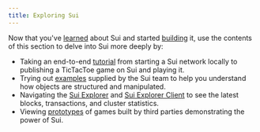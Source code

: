 ```yaml
---
title: Exploring Sui
---
```


Now that you've [learned](../learn/index.md) about Sui and started [building](../build/index.md) it, use the contents of this section to delve into Sui more deeply by:

* Taking an end-to-end [tutorial](../explore/tutorials.md) from starting a Sui network locally to publishing a TicTacToe game on Sui and playing it.
* Trying out [examples](../explore/examples.md) supplied by the Sui team to help you understand how objects are structured and manipulated.
* Navigating the [Sui Explorer](https://github.com/MystenLabs/sui/tree/explorer-rest/explorer) and [Sui Explorer Client](https://github.com/MystenLabs/sui/blob/explorer-rest/explorer/client) to see the latest blocks, transactions, and cluster statistics.
* Viewing [prototypes](../explore/prototypes.md) of games built by third parties demonstrating the power of Sui.
